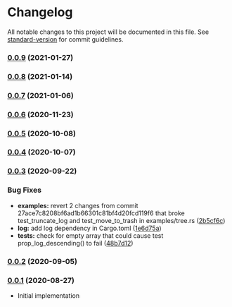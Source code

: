 # Changelog

All notable changes to this project will be documented in this file. See [standard-version](https://github.com/conventional-changelog/standard-version) for commit guidelines.

### [0.0.9](https://github.com/maidsafe/crdt_tree/compare/v0.0.8...v0.0.9) (2021-01-27)

### [0.0.8](https://github.com/maidsafe/crdt_tree/compare/v0.0.7...v0.0.8) (2021-01-14)

### [0.0.7](https://github.com/maidsafe/crdt_tree/compare/v0.0.6...v0.0.7) (2021-01-06)

### [0.0.6](https://github.com/maidsafe/crdt_tree/compare/v0.0.5...v0.0.6) (2020-11-23)

### [0.0.5](https://github.com/maidsafe/crdt_tree/compare/v0.0.4...v0.0.5) (2020-10-08)

### [0.0.4](https://github.com/maidsafe/crdt_tree/compare/v0.0.3...v0.0.4) (2020-10-07)

### [0.0.3](https://github.com/maidsafe/crdt_tree/compare/v0.0.2...v0.0.3) (2020-09-22)


### Bug Fixes

* **examples:** revert 2 changes from commit 27ace7c8208bf6ad1b66301c81bf4d20fcd119f6 that broke test_truncate_log and test_move_to_trash in examples/tree.rs ([2b5cf6c](https://github.com/maidsafe/crdt_tree/commit/2b5cf6c4095667e8e33465e6084a7da040ed410d))
* **log:** add log dependency in Cargo.toml ([1e6d75a](https://github.com/maidsafe/crdt_tree/commit/1e6d75a9f1a762935f9cd2cb13667b589894b310))
* **tests:** check for empty array that could cause test prop_log_descending() to fail ([48b7d12](https://github.com/maidsafe/crdt_tree/commit/48b7d121c26bb8f48b401a76d48ec3bd735ef705))

### [0.0.2](https://github.com/maidsafe/crdt_tree/compare/v0.0.1...v0.0.2) (2020-09-05)

### [0.0.1](https://github.com/maidsafe/crdt_tree/compare/v0.0.1...v0.0.1) (2020-08-27)
* Initial implementation

